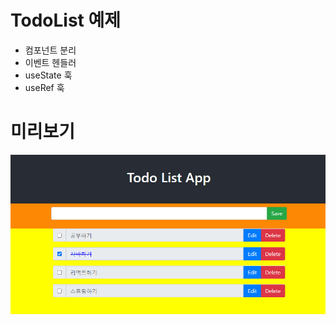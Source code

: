 # TodoList 예제
- 컴포넌트 분리
- 이벤트 헨들러
- useState 훅
- useRef 훅

# 미리보기
![TodoList 실행화면](<화면 캡처 2024-08-20 131653.png>)